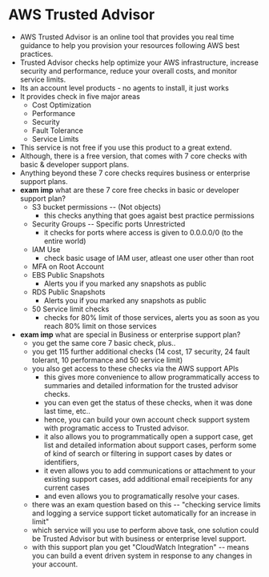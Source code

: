 # AWS Trusted Advisor
- AWS Trusted Advisor is an online tool that provides you real time guidance to help you provision your resources following AWS best practices.
- Trusted Advisor checks help optimize your AWS infrastructure, increase security and performance, reduce your overall costs, and monitor service limits.
- Its an account level products - no agents to install, it just works
- It provides check in five major areas 
  - Cost Optimization
  - Performance
  - Security
  - Fault Tolerance
  - Service Limits
- This service is not free if you use this product to a great extend.
- Although, there is a free version, that comes with 7 core checks with basic & developer support plans.
- Anything beyond these 7 core checks requires business or enterprise support plans.
- **exam imp** what are these 7 core free checks in basic or developer support plan?
  - S3 bucket permissions -- (Not objects)
    - this checks anything that goes agaist best practice permissions
  - Security Groups -- Specific ports Unrestricted
    - it checks for ports where access is given to 0.0.0.0/0 (to the entire world)
  - IAM Use
    - check basic usage of IAM user, atleast one user other than root
  - MFA on Root Account
  - EBS Public Snapshots
    - Alerts you if you marked any snapshots as public
  - RDS Public Snapshots
    - Alerts you if you marked any snapshots as public
  - 50 Service limit checks
    - checks for 80% limit of those services, alerts you as soon as you reach 80% limit on those services
- **exam imp** what are special in Business or enterprise support plan?
  - you get the same core 7 basic check, plus..
  - you get 115 further additional checks (14 cost, 17 security, 24 fault tolerant, 10 performance and 50 service limit)
  - you also get access to these checks via the AWS support APIs
    - this gives more convenience to allow programmatically access to summaries and detailed information for the trusted advisor checks.
    - you can even get the status of these checks, when it was done last time, etc..
    - hence, you can build your own account check support system with programatic access to Trusted advisor.
    - it also allows you to programmatically open a support case, get list and detailed information about support cases, perform some of kind of search or filtering in support cases by dates or identifiers,
    - it even allows you to add communications or attachment to your existing support cases, add additional email receipients for any current cases
    - and even allows you to programatically resolve your cases.
  - there was an exam question based on this -- "checking service limits and logging a service support ticket automatically for an increase in limit"
  - which service will you use to perform above task, one solution could be Trusted Advisor but with business or enterprise level support.
  - with this support plan you get "CloudWatch Integration" -- means you can build a event driven system in response to any changes in your account.
